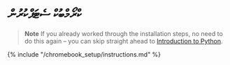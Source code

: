 # ކްރޯމްބުކް ސެޓަޕްކުރުން

> **Note** If you already worked through the installation steps, no need to do this again – you can skip straight ahead to [Introduction to Python](../python_introduction/README.md).

{% include "/chromebook_setup/instructions.md" %}
